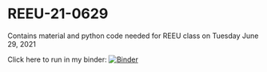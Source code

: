 # REEU-21-0629

Contains material and python code needed for REEU class on Tuesday June 29, 2021

Click here to run in my binder:
[![Binder](https://mybinder.org/badge_logo.svg)](https://mybinder.org/v2/gh/makrozelle/REEU-21-0629/HEAD)
